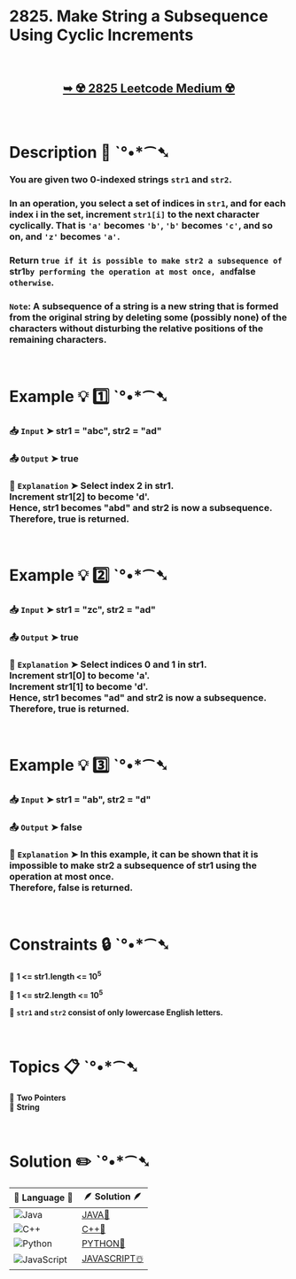 # 2825. Make String a Subsequence Using Cyclic Increments

</br>

<h2 align="center"> 

<a href="https://leetcode.com/problems/make-string-a-subsequence-using-cyclic-increments/description/?envType=daily-question&envId=2024-12-04"><strong>➥ ☢️ 2825 Leetcode Medium ☢️ </strong></a>
</h2>

</br>

# Description 📜 ˋ°•*⁀➷

### You are given two 0-indexed strings `str1` and `str2`.

### In an operation, you select a set of indices in `str1`, and for each index i in the set, increment `str1[i]` to the next character cyclically. That is `'a'` becomes `'b'`, `'b'` becomes `'c'`, and so on, and `'z'` becomes `'a'`.

### Return `true if it is possible to make str2 a subsequence of `str1` by performing the operation at most once, and `false` otherwise`.

### `Note`: A subsequence of a string is a new string that is formed from the original string by deleting some (possibly none) of the characters without disturbing the relative positions of the remaining characters.

</br>

# Example 💡 1️⃣ ˋ°•*⁀➷

  ### 📥 `Input`  ➤ str1 = "abc", str2 = "ad" 

  ### 📤 `Output`  ➤ true

  ### 🔦 `Explanation`  ➤  Select index 2 in str1.</br> Increment str1[2] to become 'd'. </br> Hence, str1 becomes "abd" and str2 is now a subsequence. Therefore, true is returned.

</br>

# Example 💡 2️⃣ ˋ°•*⁀➷

  ### 📥 `Input` ➤ str1 = "zc", str2 = "ad"

  ### 📤 `Output`  ➤ true

  ### 🔦 `Explanation` ➤ Select indices 0 and 1 in str1. </br> Increment str1[0] to become 'a'. </br> Increment str1[1] to become 'd'. </br> Hence, str1 becomes "ad" and str2 is now a subsequence. Therefore, true is returned.

</br>

# Example 💡 3️⃣ ˋ°•*⁀➷

  ### 📥 `Input` ➤ str1 = "ab", str2 = "d"

  ### 📤 `Output`  ➤ false

  ### 🔦 `Explanation`  ➤ In this example, it can be shown that it is impossible to make str2 a subsequence of str1 using the operation at most once. </br> Therefore, false is returned.

</br>

# Constraints 🔒 ˋ°•*⁀➷

🔹 **1 <= str1.length <= 10<sup>5</sup>** </br>

🔹 **1 <= str2.length <= 10<sup>5</sup>** </br>

🔹 **`str1` and `str2` consist of only lowercase English letters.** </br>

</br>

# Topics 📋 ˋ°•*⁀➷

🔸 **Two Pointers**  </br>
🔸 **String**  </br>

</br>

# Solution ✏️ ˋ°•*⁀➷

| 📒 Language 📒  | 🪶 Solution 🪶 |
| ------------- | ------------- |
|  ![Java](https://img.shields.io/badge/java-%23ED8B00.svg?style=for-the-badge&logo=openjdk&logoColor=white)  | [JAVA🍁](https://github.com/Prakhar-002/LEETCODE/blob/main/%F0%9F%93%9C%20Daily%20Challange%20%F0%9F%92%A1/12%20December%20%F0%9F%90%BB%E2%80%8D%E2%9D%84%EF%B8%8F%202024/04%20-%2012%20-%202024%20---%202825.%20Make%20String%20a%20Subsequence%20Using%20Cyclic%20Increments%20%E2%98%83%EF%B8%8F%20%F0%9F%8D%81%20%F0%9F%8D%B0%20%F0%9F%8E%B2/%F0%9F%8D%81JAVA%20-%202825.%20Make%20String%20a%20Subsequence%20Using%20Cyclic%20Increments.java) |
|  ![C++](https://img.shields.io/badge/c++-%2300599C.svg?style=for-the-badge&logo=c%2B%2B&logoColor=white)  | [C++🎲](https://github.com/Prakhar-002/LEETCODE/blob/main/%F0%9F%93%9C%20Daily%20Challange%20%F0%9F%92%A1/12%20December%20%F0%9F%90%BB%E2%80%8D%E2%9D%84%EF%B8%8F%202024/04%20-%2012%20-%202024%20---%202825.%20Make%20String%20a%20Subsequence%20Using%20Cyclic%20Increments%20%E2%98%83%EF%B8%8F%20%F0%9F%8D%81%20%F0%9F%8D%B0%20%F0%9F%8E%B2/%F0%9F%8E%B2CPP%20-%202825.%20Make%20String%20a%20Subsequence%20Using%20Cyclic%20Increments.cpp)  |
|  ![Python](https://img.shields.io/badge/python-3670A0?style=for-the-badge&logo=python&logoColor=ffdd54)    | [PYTHON🍰](https://github.com/Prakhar-002/LEETCODE/blob/main/%F0%9F%93%9C%20Daily%20Challange%20%F0%9F%92%A1/12%20December%20%F0%9F%90%BB%E2%80%8D%E2%9D%84%EF%B8%8F%202024/04%20-%2012%20-%202024%20---%202825.%20Make%20String%20a%20Subsequence%20Using%20Cyclic%20Increments%20%E2%98%83%EF%B8%8F%20%F0%9F%8D%81%20%F0%9F%8D%B0%20%F0%9F%8E%B2/%F0%9F%8D%B0PYTHON%20-%202825.%20Make%20String%20a%20Subsequence%20Using%20Cyclic%20Increments.py) |
| ![JavaScript](https://img.shields.io/badge/javascript-%23323330.svg?style=for-the-badge&logo=javascript&logoColor=%23F7DF1E)   | [JAVASCRIPT☃️](https://github.com/Prakhar-002/LEETCODE/blob/main/%F0%9F%93%9C%20Daily%20Challange%20%F0%9F%92%A1/12%20December%20%F0%9F%90%BB%E2%80%8D%E2%9D%84%EF%B8%8F%202024/04%20-%2012%20-%202024%20---%202825.%20Make%20String%20a%20Subsequence%20Using%20Cyclic%20Increments%20%E2%98%83%EF%B8%8F%20%F0%9F%8D%81%20%F0%9F%8D%B0%20%F0%9F%8E%B2/%E2%98%83%EF%B8%8FJAVASCRIPT%20-%202825.%20Make%20String%20a%20Subsequence%20Using%20Cyclic%20Increments.js) |

